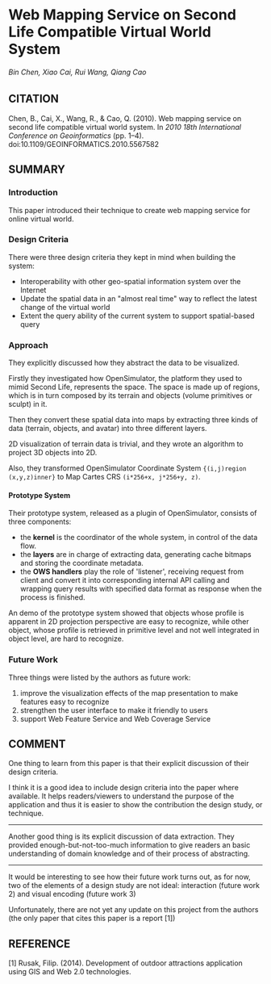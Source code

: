# Web Mapping Service on Second Life Compatible Virtual World System
###### Bin Chen, Xiao Cai, Rui Wang, Qiang Cao

## CITATION
Chen, B., Cai, X., Wang, R., & Cao, Q. (2010). Web mapping service on second life compatible virtual world system. In *2010 18th International Conference on Geoinformatics* (pp. 1–4). doi:10.1109/GEOINFORMATICS.2010.5567582

## SUMMARY

### Introduction
This paper introduced their technique to create web mapping service for online virtual world.

### Design Criteria
There were three design criteria they kept in mind when building the system:

* Interoperability with other geo-spatial information system over the Internet
* Update the spatial data in an "almost real time" way to reflect the latest change of the virtual world
* Extent the query ability of the current system to support spatial-based query

### Approach
They explicitly discussed how they abstract the data to be visualized.

Firstly they investigated how OpenSimulator, the platform they used to mimid Second Life, represents the space. The space is made up of regions, which is in turn composed by its terrain and objects (volume primitives or sculpt) in it.

Then they convert these spatial data into maps by extracting three kinds of data (terrain, objects, and avatar) into three different layers.

2D visualization of terrain data is trivial, and they wrote an algorithm to project 3D objects into 2D.

Also, they transformed OpenSimulator Coordinate System `{(i,j)region (x,y,z)inner}` to Map Cartes CRS `(i*256+x, j*256+y, z)`.

#### Prototype System
Their prototype system, released as a plugin of OpenSimulator, consists of three components:

* the **kernel** is the coordinator of the whole system, in control of the data flow.
* the **layers** are in charge of extracting data, generating cache bitmaps and storing the coordinate metadata.
* the **OWS handlers** play the role of 'listener', receiving request from client and convert it into corresponding internal API calling and wrapping query results with specified data format as response when the process is finished.

An demo of the prototype system showed that objects whose profile is apparent in 2D projection perspective are easy to recognize, while other object, whose profile is retrieved in primitive level and not well integrated in object level, are hard to recognize.

### Future Work
Three things were listed by the authors as future work:

1. improve the visualization effects of the map presentation to make features easy to recognize
2. strengthen the user interface to make it friendly to users
3. support Web Feature Service and Web Coverage Service

## COMMENT
One thing to learn from this paper is that their explicit discussion of their design criteria.

I think it is a good idea to include design criteria into the paper where available. It helps readers/viewers to understand the purpose of the application and thus it is easier to show the contribution the design study, or technique.

<hr>

Another good thing is its explicit discussion of data extraction. They provided enough-but-not-too-much information to give readers an basic understanding of domain knowledge and of their process of abstracting.

<hr>

It would be interesting to see how their future work turns out, as for now, two of the elements of a design study are not ideal: interaction (future work 2) and visual encoding (future work 3)

Unfortunately, there are not yet any update on this project from the authors (the only paper that cites this paper is a report [1])

## REFERENCE
[1] Rusak, Filip. (2014). Development of outdoor attractions application using GIS and Web 2.0 technologies.
